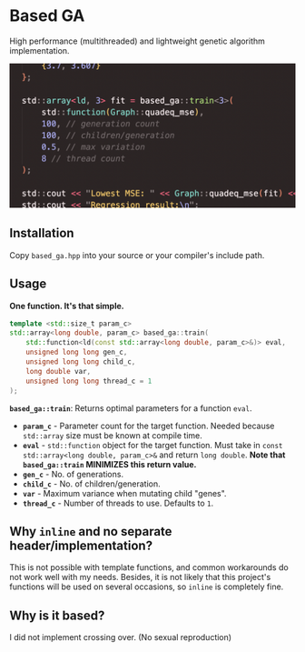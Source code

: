 # Based GA
High performance (multithreaded) and lightweight genetic algorithm implementation.

![epic screenshot](./screenshot.png)

## Installation
Copy `based_ga.hpp` into your source or your compiler's include path.

## Usage
**One function. It's that simple.**
```cpp
template <std::size_t param_c>
std::array<long double, param_c> based_ga::train(
    std::function<ld(const std::array<long double, param_c>&)> eval,
    unsigned long long gen_c,
    unsigned long long child_c,
    long double var,
    unsigned long long thread_c = 1
);
```
**`based_ga::train`**: Returns optimal parameters for a function `eval`.
- **`param_c`** - Parameter count for the target function. Needed because `std::array` size must be known at compile time.
- **`eval`** - `std::function` object for the target function. Must take in `const std::array<long double, param_c>&` and return `long double`. **Note that `based_ga::train` MINIMIZES this return value.**
- **`gen_c`** - No. of generations.
- **`child_c`** - No. of children/generation.
- **`var`** - Maximum variance when mutating child "genes".
- **`thread_c`** - Number of threads to use. Defaults to `1`.

## Why `inline` and no separate header/implementation?
This is not possible with template functions, and common workarounds do not work well with my needs. Besides, it is not likely that this project's functions will be used on several occasions, so `inline` is completely fine.

## Why is it based?
I did not implement crossing over. (No sexual reproduction)
